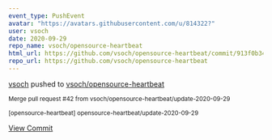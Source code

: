```yaml
---
event_type: PushEvent
avatar: "https://avatars.githubusercontent.com/u/814322?"
user: vsoch
date: 2020-09-29
repo_name: vsoch/opensource-heartbeat
html_url: https://github.com/vsoch/opensource-heartbeat/commit/913f0b3411c6b5debd5bc87ccb68e398deb5e504
repo_url: https://github.com/vsoch/opensource-heartbeat
---
```


<a href='https://github.com/vsoch' target='_blank'>vsoch</a> pushed to <a href='https://github.com/vsoch/opensource-heartbeat' target='_blank'>vsoch/opensource-heartbeat</a>

<small>Merge pull request #42 from vsoch/opensource-heartbeat/update-2020-09-29

[opensource-heartbeat] opensource-heartbeat/update-2020-09-29</small>

<a href='https://github.com/vsoch/opensource-heartbeat/commit/913f0b3411c6b5debd5bc87ccb68e398deb5e504' target='_blank'>View Commit</a>